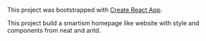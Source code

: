 This project was bootstrapped with [Create React App](https://github.com/facebook/create-react-app).

This project build a smartism homepage like website with style and components from neat and antd. 
